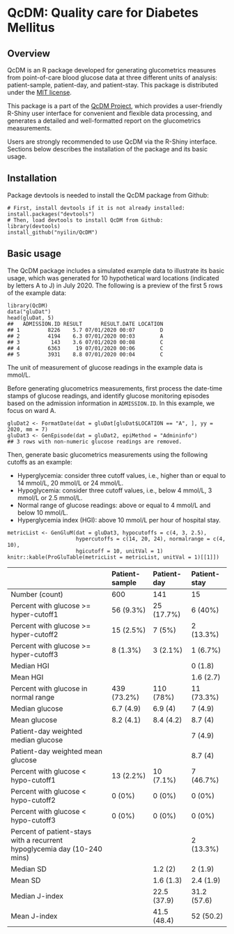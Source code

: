 QcDM: **Q**uality **c**are for **D**iabetes **M**ellitus
========================================================

Overview
--------

QcDM is an R package developed for generating glucometrics measures from
point-of-care blood glucose data at three different units of analysis:
patient-sample, patient-day, and patient-stay. This package is distributed under the [MIT license](LICENSE).

This package is a part of the [QcDM
Project](https://github.com/nyilin/QcDM_Project.git), which provides a
user-friendly R-Shiny user interface for convenient and flexible data
processing, and generates a detailed and well-formatted report on the
glucometrics measurements.

Users are strongly recommended to use QcDM via the R-Shiny interface.
Sections below describes the installation of the package and its basic
usage.

Installation
------------

Package devtools is needed to install the QcDM package from Github:

    # First, install devtools if it is not already installed:
    install.packages("devtools")
    # Then, load devtools to install QcDM from Github:
    library(devtools)
    install_github("nyilin/QcDM")

Basic usage
-----------

The QcDM package includes a simulated example data to illustrate its
basic usage, which was generated for 10 hypothetical ward locations
(indicated by letters A to J) in July 2020. The following is a preview
of the first 5 rows of the example data:

    library(QcDM)
    data("gluDat")
    head(gluDat, 5)
    ##   ADMISSION.ID RESULT      RESULT.DATE LOCATION
    ## 1         8226    5.7 07/01/2020 00:07        D
    ## 2         4194    6.3 07/01/2020 00:03        A
    ## 3          143    3.6 07/01/2020 00:08        C
    ## 4         6363     19 07/01/2020 00:06        C
    ## 5         3931    8.8 07/01/2020 00:04        C

The unit of measurement of glucose readings in the example data is
mmol/L.

Before generating glucometrics measurements, first process the date-time
stamps of glucose readings, and identify glucose monitoring episodes
based on the admission information in `ADMISSION.ID`. In this example,
we focus on ward A.

    gluDat2 <- FormatDate(dat = gluDat[gluDat$LOCATION == "A", ], yy = 2020, mm = 7)
    gluDat3 <- GenEpisode(dat = gluDat2, epiMethod = "Admininfo")
    ## 3 rows with non-numeric glucose readings are removed.

Then, generate basic glucometrics measurements using the following
cutoffs as an example:

-   Hyperglycemia: consider three cutoff values, i.e., higher than or
    equal to 14 mmol/L, 20 mmol/L or 24 mmol/L.
-   Hypoglycemia: consider three cutoff values, i.e., below 4 mmol/L, 3
    mmol/L or 2.5 mmol/L.
-   Normal range of glucose readings: above or equal to 4 mmol/L and
    below 10 mmol/L.
-   Hyperglycemia index (HGI): above 10 mmol/L per hour of hospital
    stay.

<!-- -->

    metricList <- GenGluM(dat = gluDat3, hypocutoffs = c(4, 3, 2.5),
                          hypercutoffs = c(14, 20, 24), normalrange = c(4, 10),
                          hgicutoff = 10, unitVal = 1)
    knitr::kable(ProGluTable(metricList = metricList, unitVal = 1)[[1]])

|                                                                          | Patient-sample | Patient-day | Patient-stay |
|:-------------------------------------------------------------------------|:---------------|:------------|:-------------|
| Number (count)                                                           | 600            | 141         | 15           |
| Percent with glucose &gt;= hyper-cutoff1                                 | 56 (9.3%)      | 25 (17.7%)  | 6 (40%)      |
| Percent with glucose &gt;= hyper-cutoff2                                 | 15 (2.5%)      | 7 (5%)      | 2 (13.3%)    |
| Percent with glucose &gt;= hyper-cutoff3                                 | 8 (1.3%)       | 3 (2.1%)    | 1 (6.7%)     |
| Median HGI                                                               |                |             | 0 (1.8)      |
| Mean HGI                                                                 |                |             | 1.6 (2.7)    |
| Percent with glucose in normal range                                     | 439 (73.2%)    | 110 (78%)   | 11 (73.3%)   |
| Median glucose                                                           | 6.7 (4.9)      | 6.9 (4)     | 7 (4.9)      |
| Mean glucose                                                             | 8.2 (4.1)      | 8.4 (4.2)   | 8.7 (4)      |
| Patient-day weighted median glucose                                      |                |             | 7 (4.9)      |
| Patient-day weighted mean glucose                                        |                |             | 8.7 (4)      |
| Percent with glucose &lt; hypo-cutoff1                                   | 13 (2.2%)      | 10 (7.1%)   | 7 (46.7%)    |
| Percent with glucose &lt; hypo-cutoff2                                   | 0 (0%)         | 0 (0%)      | 0 (0%)       |
| Percent with glucose &lt; hypo-cutoff3                                   | 0 (0%)         | 0 (0%)      | 0 (0%)       |
| Percent of patient-stays with a recurrent hypoglycemia day (10-240 mins) |                |             | 2 (13.3%)    |
| Median SD                                                                |                | 1.2 (2)     | 2 (1.9)      |
| Mean SD                                                                  |                | 1.6 (1.3)   | 2.4 (1.9)    |
| Median J-index                                                           |                | 22.5 (37.9) | 31.2 (57.6)  |
| Mean J-index                                                             |                | 41.5 (48.4) | 52 (50.2)    |
